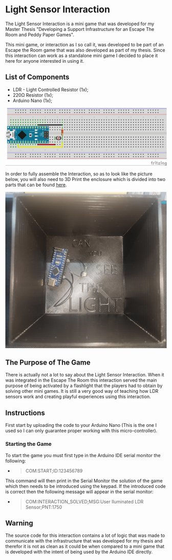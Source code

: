 # Light Sensor Interaction

The Light Sensor Interaction is a mini game that was developed for my Master Thesis "Developing a Support Infrastructure for an Escape The Room and Peddy Paper Games".

This mini game, or interaction as I so call it, was developed to be part of an Escape the Room game that was also developed as part of my thesis. Since this interaction can work as a standalone mini game I decided to place it here for anyone interested in using it.

## List of Components

- LDR - Light Controlled Resistor (1x);
- 220Ω Resistor (1x);
- Arduino Nano (1x);

![Wiring Diagram](images/WiringDiagram.jpg)

In order to fully assemble the Interaction, so as to look like the picture below, you will also need to 3D Print the enclosure which is divided into two parts that can be found [here](enclosure/).

![Assembled Interaction](images/AssembledInteraction.jpg)

## The Purpose of The Game

There is actually not a lot to say about the Light Sensor Interaction. When it was integrated in the Escape The Room this interaction served the main purpose of being activated by a flashlight that the players had to obtain by solving other mini games. It is still a very good way of teaching how LDR sensors work and creating playful experiences using this interaction.

## Instructions

First start by uploading the code to your Arduino Nano (This is the one I used so I can only guarantee proper working with this micro-controller).

### Starting the Game

To start the game you must first type in the Arduino IDE serial monitor the following:

- > COM:START;ID:123456789

This command will then print in the Serial Monitor the solution of the game which then needs to be introduced using the keypad. If the introduced code is correct then the following message will appear in the serial monitor:

- > COM:INTERACTION_SOLVED;MSG:User Iluminated LDR Sensor;PNT:1750

## Warning

The source code for this interaction contains a lot of logic that was made to communicate with the infrastructure that was developed for my thesis and therefor it is not as clean as it could be when compared to a mini game that is developed with the intent of being used by the Arduino IDE directly.